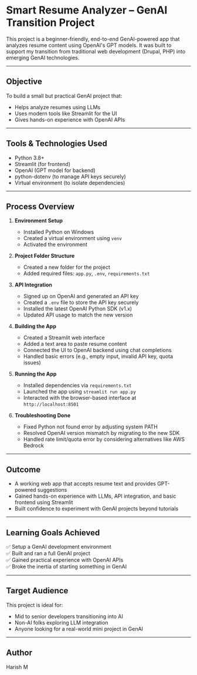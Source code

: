# Smart Resume Analyzer – GenAI Transition Project

This project is a beginner-friendly, end-to-end GenAI-powered app that analyzes resume content using OpenAI's GPT models. It was built to support my transition from traditional web development (Drupal, PHP) into emerging GenAI technologies.

---

## Objective

To build a small but practical GenAI project that:
- Helps analyze resumes using LLMs
- Uses modern tools like Streamlit for the UI
- Gives hands-on experience with OpenAI APIs

---

## Tools & Technologies Used

- Python 3.8+
- Streamlit (for frontend)
- OpenAI (GPT model for backend)
- python-dotenv (to manage API keys securely)
- Virtual environment (to isolate dependencies)

---

## Process Overview

1. **Environment Setup**
   - Installed Python on Windows
   - Created a virtual environment using `venv`
   - Activated the environment

2. **Project Folder Structure**
   - Created a new folder for the project
   - Added required files: `app.py`, `.env`, `requirements.txt`

3. **API Integration**
   - Signed up on OpenAI and generated an API key
   - Created a `.env` file to store the API key securely
   - Installed the latest OpenAI Python SDK (v1.x)
   - Updated API usage to match the new version

4. **Building the App**
   - Created a Streamlit web interface
   - Added a text area to paste resume content
   - Connected the UI to OpenAI backend using chat completions
   - Handled basic errors (e.g., empty input, invalid API key, quota issues)

5. **Running the App**
   - Installed dependencies via `requirements.txt`
   - Launched the app using `streamlit run app.py`
   - Interacted with the browser-based interface at `http://localhost:8501`

6. **Troubleshooting Done**
   - Fixed Python not found error by adjusting system PATH
   - Resolved OpenAI version mismatch by migrating to the new SDK
   - Handled rate limit/quota error by considering alternatives like AWS Bedrock

---

## Outcome

- A working web app that accepts resume text and provides GPT-powered suggestions
- Gained hands-on experience with LLMs, API integration, and basic frontend using Streamlit
- Built confidence to experiment with GenAI projects beyond tutorials

---

## Learning Goals Achieved

✅ Setup a GenAI development environment  
✅ Built and ran a full GenAI project  
✅ Gained practical experience with OpenAI APIs  
✅ Broke the inertia of starting something in GenAI  

---

## Target Audience

This project is ideal for:
- Mid to senior developers transitioning into AI
- Non-AI folks exploring LLM integration
- Anyone looking for a real-world mini project in GenAI

---

## Author

Harish M
